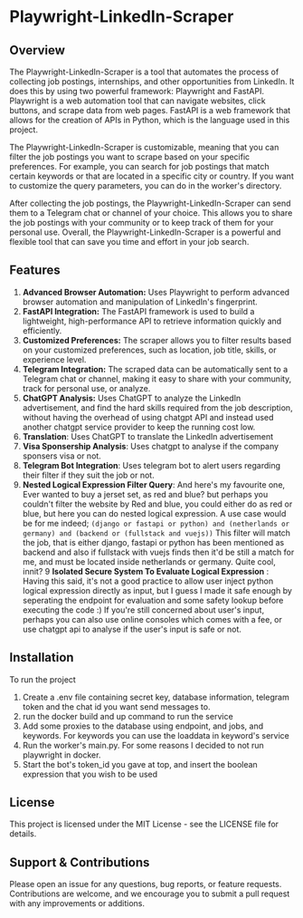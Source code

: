 # Playwright-LinkedIn-Scraper


## Overview
The Playwright-LinkedIn-Scraper is a tool that automates the process of collecting job postings, internships, and other opportunities from LinkedIn. It does this by using two powerful framework: Playwright and FastAPI. Playwright is a web automation tool that can navigate websites, click buttons, and scrape data from web pages. FastAPI is a web framework that allows for the creation of APIs in Python, which is the language used in this project.

The Playwright-LinkedIn-Scraper is customizable, meaning that you can filter the job postings you want to scrape based on your specific preferences. For example, you can search for job postings that match certain keywords or that are located in a specific city or country. If you want to customize the query parameters, you can do in the worker's directory.

After collecting the job postings, the Playwright-LinkedIn-Scraper can send them to a Telegram chat or channel of your choice. This allows you to share the job postings with your community or to keep track of them for your personal use. Overall, the Playwright-LinkedIn-Scraper is a powerful and flexible tool that can save you time and effort in your job search.



## Features
1. **Advanced Browser Automation:** Uses Playwright to perform advanced browser automation and manipulation of LinkedIn's fingerprint.
2. **FastAPI Integration:** The FastAPI framework is used to build a lightweight, high-performance API to retrieve information quickly and efficiently.
3. **Customized Preferences:** The scraper allows you to filter results based on your customized preferences, such as location, job title, skills, or experience level.
4. **Telegram Integration:** The scraped data can be automatically sent to a Telegram chat or channel, making it easy to share with your community, track for personal use, or analyze.
5. **ChatGPT Analysis:** Uses ChatGPT to analyze the LinkedIn advertisement, and find the hard skills required from the job description, without having the overhead of using chatgpt API and instead used another chatgpt service provider to keep the running cost low.
6. **Translation**: Uses ChatGPT to translate the LinkedIn advertisement
7. **Visa Sponsership Analysis**: Uses chatgpt to analyse if the company sponsers visa or not.
8. **Telegram Bot Integration**: Uses telegram bot to alert users regarding their filter if they suit the job or not.
8. **Nested Logical Expression Filter Query**: And here's my favourite one, Ever wanted to buy a jerset set, as red and blue? but perhaps you couldn't filter the website by Red and blue, you could either do as red or blue, but here you can do nested logical expression. A use case would be for me indeed;
``` (django or fastapi or python) and (netherlands or germany) and (backend or (fullstack and vuejs)) ```
This filter will match the job, that is either django, fastapi or python has been mentioned as backend and also if fullstack with vuejs finds then it'd be still a match for me, and must be located inside netherlands or germany. Quite cool, innit?
9 **Isolated Secure System To Evaluate Logical Expression** : Having this said, it's not a good practice to allow user inject python logical expression directly as input, but I guess I made it safe enough by seperating the endpoint for evaluation and some safety lookup before executing the code :) If you're still concerned about user's input, perhaps you can also use online consoles which comes with a fee, or use chatgpt api to analyse if the user's input is safe or not.



## Installation

To run the project
1. Create a .env file containing secret key, database information, telegram token and the chat id you want send messages to. 
2. run the docker build and up command to run the service
3. Add some proxies to the database using endpoint, and jobs, and keywords. For keywords you can use the loaddata in keyword's service
4. Run the worker's main.py. For some reasons I decided to not run playwright in docker.
5. Start the bot's token_id you gave at top, and insert the boolean expression that you wish to be used


## License
This project is licensed under the MIT License - see the LICENSE file for details.

## Support & Contributions
Please open an issue for any questions, bug reports, or feature requests. Contributions are welcome, and we encourage you to submit a pull request with any improvements or additions.
